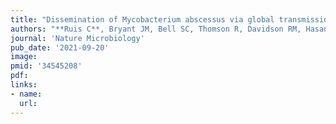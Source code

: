 ```yaml
---
title: "Dissemination of Mycobacterium abscessus via global transmission networks"
authors: "**Ruis C**, Bryant JM, Bell SC, Thomson R, Davidson RM, Hasan NA, van Ingen J, Strong M, Floto RA, Parkhill J."
journal: 'Nature Microbiology'
pub_date: '2021-09-20'
image:
pmid: '34545208'
pdf:
links:
- name: 
  url:
---
```

